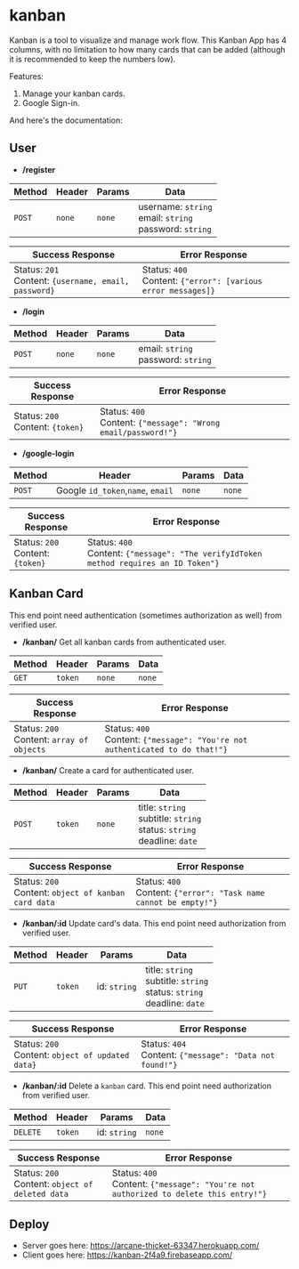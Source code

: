 # kanban

Kanban is a tool to visualize and manage work flow. This Kanban App has 4 columns, with no limitation to how many cards that can be added (although it is recommended to keep the numbers low).

Features:

1. Manage your kanban cards.
2. Google Sign-in.

 And here's the documentation:

## User

- **/register**

| Method | Header | Params | Data                                                      |
| ------ | ------ | ------ | --------------------------------------------------------- |
| `POST` | `none` | `none` | username: `string`<br>email: `string` <br> password: `string` |

| Success Response                                           | Error Response                                               |
| ---------------------------------------------------------- | ------------------------------------------------------------ |
| Status: `201` <br> Content: `{username, email, password}` | Status: `400` <br> Content: `{"error": [various error messages]}` |


- **/login**

| Method | Header | Params | Data                                    |
| ------ | ------ | ------ | --------------------------------------- |
| `POST` | `none` | `none` | email: `string` <br> password: `string` |

| Success Response                      | Error Response                                               |
| ------------------------------------- | ------------------------------------------------------------ |
| Status: `200` <br> Content: `{token}` | Status: `400` <br> Content: `{"message": "Wrong email/password!"}` |


- **/google-login**

| Method | Header                            | Params | Data   |
| ------ | --------------------------------- | ------ | ------ |
| `POST` | Google `id_token`,`name`, `email` | `none` | `none` |

| Success Response                      | Error Response                                               |
| ------------------------------------- | ------------------------------------------------------------ |
| Status: `200` <br> Content: `{token}` | Status: `400` <br> Content: `{"message": "The verifyIdToken method requires an ID Token"}` |


## Kanban Card

This end point need authentication (sometimes authorization as well) from verified user.

- **/kanban/**
  Get all kanban cards from authenticated user.

| Method | Header  | Params | Data   |
| ------ | ------- | ------ | ------ |
| `GET`  | `token` | `none` | `none` |

| Success Response                               | Error Response                                               |
| ---------------------------------------------- | ------------------------------------------------------------ |
| Status: `200` <br> Content: `array of objects` | Status: `400` <br> Content: `{"message": "You're not authenticated to do that!"}` |

- **/kanban/**
  Create a card for authenticated user.

| Method | Header | Params | Data                                    |
| ------ | ------ | ------ | --------------------------------------- |
| `POST` | `token` | `none` | title: `string` <br> subtitle: `string` <br> status: `string` <br> deadline: `date` |

| Success Response                             | Error Response                                               |
| -------------------------------------------- | ------------------------------------------------------------ |
| Status: `200` <br> Content: `object of kanban card data` | Status: `400` <br> Content: `{"error": "Task name cannot be empty!"}` |

- **/kanban/:id**
  Update card's data.  This end point need authorization from verified user.

| Method | Header  | Params       | Data   |
| ------ | ------- | ------------ | ------ |
| `PUT`  | `token` | id: `string` | title: `string` <br> subtitle: `string` <br> status: `string` <br> deadline: `date` |

| Success Response                                      | Error Response                                     |
| ----------------------------------------------------- | -------------------------------------------------- |
| Status: `200` <br> Content: `object of updated data}` | Status: `404` <br> Content: `{"message": "Data not found!"}` |


- **/kanban/:id**
  Delete a `kanban` card. This end point need authorization from verified user.

| Method   | Header  | Params       | Data   |
| -------- | ------- | ------------ | ------ |
| `DELETE` | `token` | id: `string` | `none` |

| Success Response                                     | Error Response                                     |
| ---------------------------------------------------- | -------------------------------------------------- |
| Status: `200` <br> Content: `object of deleted data` | Status: `400` <br> Content: `{"message": "You're not authorized to delete this entry!"}` |

## Deploy

- Server goes here: https://arcane-thicket-63347.herokuapp.com/ 
- Client goes here: https://kanban-2f4a9.firebaseapp.com/

